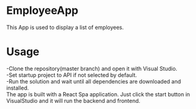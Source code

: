 # EmployeeApp
This App is used to display a list of employees.

# Usage
-Clone the repository(master branch) and open it with Visual Studio.  
-Set startup project to API if not selected by default.  
-Run the solution and wait until all dependencies are downloaded and installed.  
The app is built with a React Spa application. Just click the start button in VisualStudio and it will run the backend and frontend.  
